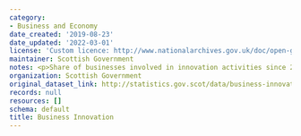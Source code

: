 ```yaml
---
category:
- Business and Economy
date_created: '2019-08-23'
date_updated: '2022-03-01'
license: 'Custom licence: http://www.nationalarchives.gov.uk/doc/open-government-licence/version/3/'
maintainer: Scottish Government
notes: <p>Share of businesses involved in innovation activities since 2010-2012</p>
organization: Scottish Government
original_dataset_link: http://statistics.gov.scot/data/business-innovation
records: null
resources: []
schema: default
title: Business Innovation
---
```

